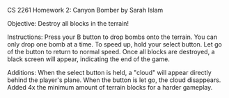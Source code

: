 CS 2261 Homework 2: Canyon Bomber
by Sarah Islam

Objective:
Destroy all blocks in the terrain!

Instructions:
Press your B button to drop bombs onto the terrain. You can only drop one bomb at a time.
To speed up, hold your select button. Let go of the button to return to normal speed.
Once all blocks are destroyed, a black screen will appear, indicating the end of the game.

Additions:
When the select button is held, a "cloud" will appear directly behind the player's plane. When the button is let go, the cloud disappears.
Added 4x the minimum amount of terrain blocks for a harder gameplay.
